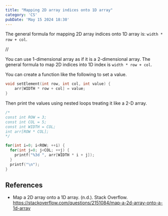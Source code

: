 ```yaml
---
title: "Mapping 2D array indices onto 1D array"
category: 'CS'
pubDate: 'May 15 2024 18:30'
---
```


The general formula for mapping 2D array indices onto 1D array is: `width * row + col`.

//

You can use 1-dimensional array as if it is a 2-dimensional array. The general formula to map 2D indices into 1D index is `width * row + col`.

You can create a function like the following to set a value.
```c
void setElement(int row, int col, int value) {
	arr[WIDTH * row + col] = value;
}
```

Then print the values using nested loops treating it like a 2-D array.
```c
/*
const int ROW = 3;
const int COL = 5;
const int WIDTH = COL;
int arr[ROW * COL];
*/

for(int i=0; i<ROW; ++i) {
  for(int j=0; j<COL; ++j) {
    printf("%3d ", arr[WIDTH * i + j]);
  }
  printf("\n");
}
```


## References
- Map a 2D array onto a 1D array. (n.d.). Stack Overflow. https://stackoverflow.com/questions/2151084/map-a-2d-array-onto-a-1d-array